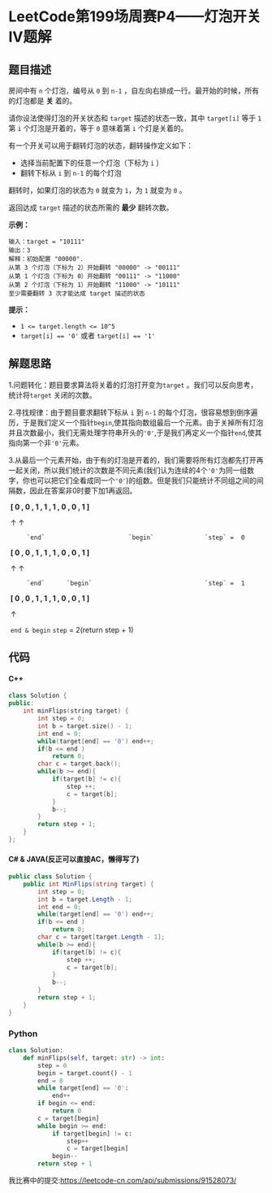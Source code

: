 LeetCode第199场周赛P4——灯泡开关IV题解
=====

题目描述
------

房间中有 `n` 个灯泡，编号从 `0` 到 `n-1` ，自左向右排成一行。最开始的时候，所有的灯泡都是 **关** 着的。

请你设法使得灯泡的开关状态和 `target` 描述的状态一致，其中 `target[i]` 等于 `1` 第 `i` 个灯泡是开着的，等于 `0` 意味着第 `i` 个灯是关着的。

有一个开关可以用于翻转灯泡的状态，翻转操作定义如下：

- 选择当前配置下的任意一个灯泡（下标为 `i` ）
- 翻转下标从 `i` 到 `n-1` 的每个灯泡

翻转时，如果灯泡的状态为 `0` 就变为 `1`，为 `1` 就变为 `0` 。

返回达成 `target` 描述的状态所需的 **最少** 翻转次数。

**示例：**

```
输入：target = "10111"
输出：3
解释：初始配置 "00000".
从第 3 个灯泡（下标为 2）开始翻转 "00000" -> "00111"
从第 1 个灯泡（下标为 0）开始翻转 "00111" -> "11000"
从第 2 个灯泡（下标为 1）开始翻转 "11000" -> "10111"
至少需要翻转 3 次才能达成 target 描述的状态
```

**提示：**

- `1 <= target.length <= 10^5`
- `target[i] == '0'` 或者 `target[i] == '1'`

解题思路
---

1.问题转化：题目要求算法将关着的灯泡打开变为`target` 。我们可以反向思考，统计将`target` 关闭的次数。

2.寻找规律：由于题目要求翻转下标从 `i` 到 `n-1` 的每个灯泡，很容易想到倒序遍历，于是我们定义一个指针`begin`,使其指向数组最后一个元素。由于关掉所有灯泡并且次数最小，我们无需处理字符串开头的`'0'`,于是我们再定义一个指针`end`,使其指向第一个非`'0'`元素。

3.从最后一个元素开始，由于有的灯泡是开着的，我们需要将所有灯泡都先打开再一起关闭，所以我们统计的次数是不同元素(我们认为连续的4个`'0'`为同一组数字，你也可以把它们全看成同一个`'0'`)的组数。但是我们只能统计不同组之间的间隔数，因此在答案非0时要下加1再返回。

​	__[  0 , 0 , 1 , 1 , 1 , 0 , 0 , 1  ]__

​	         ↑                              ↑

 	     `end`                       `begin`              `step` =  0

​	__[  0 , 0 , 1 , 1 , 1 , 0 , 0 , 1  ]__

​	         ↑              ↑

 	     `end`      `begin`                               `step` =  1

​	__[  0 , 0 , 1 , 1 , 1 , 0 , 0 , 1  ]__

​	         ↑

​    `end & begin`                                       `step` =  2(return step + 1)

代码
----

#### C++

```c++
class Solution {
public:
    int minFlips(string target) {
        int step = 0;
        int b = target.size() - 1; 
        int end = 0;
        while(target[end] == '0') end++;
        if(b <= end )
            return 0;
        char c = target.back();
        while(b >= end){
            if(target[b] != c){
                step ++;
                c = target[b];
            }
            b--;
        }
        return step + 1;
    }
};
```
#### C# & JAVA(反正可以直接AC，懒得写了)

``` C#
public class Solution {
    public int MinFlips(string target) {
        int step = 0;
        int b = target.Length - 1; 
        int end = 0;
        while(target[end] == '0') end++;
        if(b <= end )
            return 0;
        char c = target[target.Length - 1];
        while(b >= end){
            if(target[b] != c){
                step ++;
                c = target[b];
            }
            b--;
        }
        return step + 1;
    }
}
```

### Python
``` Python
class Solution:
    def minFlips(self, target: str) -> int:
        step = 0
        begin = target.count() - 1
        end = 0
        while target[end] == '0':
            end++
        if begin <= end:
            return 0
        c = target[begin]
        while begin >= end:
            if target[begin] != c:
                step++
                c = target[begin]
            begin--
        return step + 1
```

我比赛中的提交:https://leetcode-cn.com/api/submissions/91528073/
